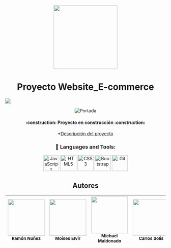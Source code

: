 <div align="center">
    <img src="https://media.giphy.com/media/v1.Y2lkPTc5MGI3NjExZDg4MjcxOTFkMGU3M2U2ZTc5Mzc4ODI4Zjc2YzFiM2Q0NmRmMmFlMSZjdD1n/f3iwJFOVOwuy7K6FFw/giphy.gif" width="200">

<h1 align="center"> Proyecto Website_E-commerce </h1>

<p align="left">
   <img src="https://img.shields.io/badge/STATUS-EN%20DESAROLLO-green">
   </p>

![Portada](https://github-production-user-asset-6210df.s3.amazonaws.com/80738178/250660240-fc6c5ea3-2ee9-41b7-810f-b2e9a73b9262.PNG)

  

   <h4 align="center">
:construction: Proyecto en construcción :construction:
</h4>

*[Descripción del proyecto](#descripción-del-proyecto)





<div align="center">
    <h3> 🔨 Languages and Tools:</h3>
    <div>
    <img src="https://cdn.jsdelivr.net/gh/devicons/devicon/icons/javascript/javascript-original.svg" alt="JavaScript" width="50" height="50"/>
    <img src="https://cdn.jsdelivr.net/gh/devicons/devicon/icons/html5/html5-original.svg" alt="HTML5" width="50" height="50"/>
    <img src="https://cdn.jsdelivr.net/gh/devicons/devicon/icons/css3/css3-original.svg" alt="CSS3" width="50" height="50"/>
    <img src="https://cdn.jsdelivr.net/gh/devicons/devicon/icons/bootstrap/bootstrap-plain.svg" alt="Bootstrap" width="50" height="50"/>
    <img src="https://cdn.jsdelivr.net/gh/devicons/devicon/icons/git/git-original.svg" alt="Git" width="50" height="50"/>
</div>

## Autores

| [<img src="https://avatars.githubusercontent.com/u/80738178?s=400&u=bf225aa72af9e37f869241a241e08254bb04d972&v=4" width=115><br><sub>Ramón Nuñez</sub>](https://github.com/ramonsolis11) |  [<img src="https://avatars.githubusercontent.com/u/86701019?v=4" width=115><br><sub>Moises Elvir</sub>](https://github.com/MoisesElvir) |  [<img src="https://avatars.githubusercontent.com/u/127003959?v=4" width=115><br><sub>Michael Maldonado</sub>](https://github.com/Maikkel43) | [<img src="https://avatars.githubusercontent.com/u/80052500?v=4" width=115><br><sub>Carlos Solis</sub>](https://github.com/carlossolis27) |
| :---: | :---: | :---: | :---: |

